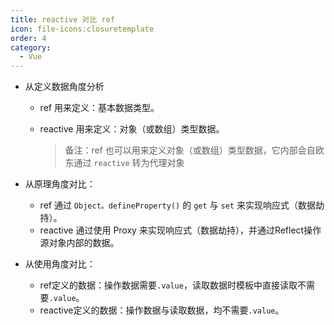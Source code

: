 ```yaml
---
title: reactive 对比 ref
icon: file-icons:closuretemplate
order: 4
category:
  - Vue
---
```


- 从定义数据角度分析

  - ref 用来定义：基本数据类型。

  - reactive 用来定义：对象（或数组）类型数据。

    > 备注：ref 也可以用来定义对象（或数组）类型数据，它内部会自欧东通过 `reactive` 转为代理对象

- 从原理角度对比：
  - ref 通过 `Object。defineProperty()` 的 `get` 与 `set` 来实现响应式（数据劫持）。
  - reactive 通过使用 Proxy 来实现响应式（数据劫持），并通过Reflect操作源对象内部的数据。
- 从使用角度对比：
  - ref定义的数据：操作数据需要`.value`，读取数据时模板中直接读取不需要`.value`。
  - reactive定义的数据：操作数据与读取数据，均不需要`.value`。